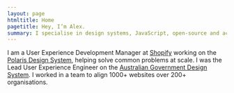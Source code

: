 ```yaml
---
layout: page
htmltitle: Home
pagetitle: Hey, I’m Alex.
summary: I specialise in design systems, JavaScript, open-source and accessibility. I love solving problems at scale with systemisation, automation, modern technology and thoughtful design.
---
```

I am a User Experience Development Manager at [Shopify](https://shopify.com) working on the [Polaris Design System](https://polaris.shopify.com), helping solve common problems at scale. I was the Lead User Experience Engineer on the [Australian Government Design System](https://designsystem.gov.au). I worked in a team to align 1000+ websites over 200+ organisations.
